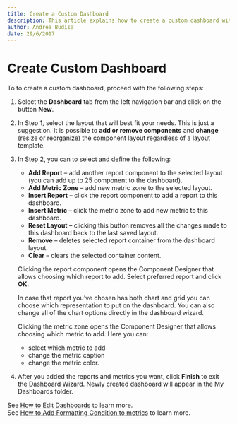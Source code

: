 ```yaml
---
title: Create a Custom Dashboard
description: This article explains how to create a custom dashboard within SysKit Monitor.
author: Andrea Budisa
date: 29/6/2017
---
```


# Create Custom Dashboard

To to create a custom dashboard, proceed with the following steps:

1. Select the **Dashboard** tab from the left navigation bar and click on the button **New**.
2. In Step 1, select the layout that will best fit your needs. This is just a suggestion. It is possible to **add or remove components** and **change** \(resize or reorganize\) the component layout regardless of a layout template.
3. In Step 2, you can to select and define the following:

   * **Add Report** – add another report component to the selected layout \(you can add up to 25 component to the dashboard\).
   * **Add Metric Zone** – add new metric zone to the selected layout.
   * **Insert Report** – click the report component to add a report to this dashboard.
   * **Insert Metric** – click the metric zone to add new metric to this dashboard.
   * **Reset Layout** – clicking this button removes all the changes made to this dashboard back to the last saved layout.
   * **Remove** – deletes selected report container from the dashboard layout.
   * **Clear** – clears the selected container content.  

   Clicking the report component opens the Component Designer that allows choosing which report to add. Select preferred report and click **OK**.

   In case that report you’ve chosen has both chart and grid you can choose which representation to put on the dashboard. You can also change all of the chart options directly in the dashboard wizard.

   Clicking the metric zone opens the Component Designer that allows choosing which metric to add. Here you can:

   * select which metric to add
   * change the metric caption
   * change the metric color.

4. After you added the reports and metrics you want, click **Finish** to exit the Dashboard Wizard. Newly created dashboard will appear in the My Dashboards folder.

See [How to Edit Dashboards](edit-dashboard.md) to learn more.  
See [How to Add Formatting Condition to metrics](add-formatting-condition-to-metrics.md) to learn more.

